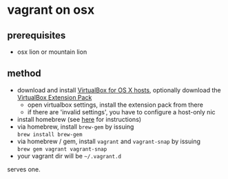 vagrant on osx
==============

prerequisites
-------------
- osx lion or mountain lion

method
------
- download and install [VirtualBox for OS X hosts](https://www.virtualbox.org/wiki/Downloads), optionally download the [VirtualBox Extension Pack](https://www.virtualbox.org/wiki/Downloads)
  - open virtualbox settings, install the extension pack from there
  - if there are 'invalid settings', you have to configure a host-only nic
- install homebrew (see [here](https://github.com/elseym/recipes/blob/master/osx/homebrew.md) for instructions)
- via homebrew, install `brew-gem` by issuing  
`brew install brew-gem`
- via homebrew / gem, install `vagrant` and `vagrant-snap` by issuing  
`brew gem vagrant vagrant-snap`
- your vagrant dir will be `~/.vagrant.d`

serves one.